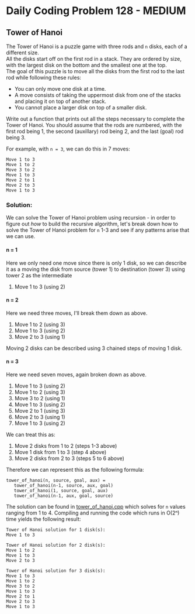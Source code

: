 # Daily Coding Problem 128 - MEDIUM
## Tower of Hanoi

The Tower of Hanoi is a puzzle game with three rods and `n` disks, each of a different size.  
All the disks start off on the first rod in a stack. They are ordered by size, with the largest disk on the bottom and the smallest one at the top.  
The goal of this puzzle is to move all the disks from the first rod to the last rod while following these rules:
- You can only move one disk at a time.
- A move consists of taking the uppermost disk from one of the stacks and placing it on top of another stack.
- You cannot place a larger disk on top of a smaller disk.

Write out a function that prints out all the steps necessary to complete the Tower of Hanoi. You should assume that the rods are numbered, with the first rod being 1, the second (auxillary) rod being 2, and the last (goal) rod being 3.  

For example, with `n = 3`, we can do this in 7 moves:
```
Move 1 to 3
Move 1 to 2
Move 3 to 2
Move 1 to 3
Move 2 to 1
Move 2 to 3
Move 1 to 3
```

### Solution:
We can solve the Tower of Hanoi problem using recursion - in order to figure out _how_ to build the recursive algorithm, let's break down how to solve the Tower of Hanoi problem for `n` 1-3 and see if any patterns arise that we can use.

#### n = 1
Here we only need one move since there is only 1 disk, so we can describe it as a moving the disk from source (tower 1) to destination (tower 3) using tower 2 as the intermediate
1. Move 1 to 3 (using 2)

#### n = 2
Here we need three moves, I'll break them down as above.
1. Move 1 to 2 (using 3)
2. Move 1 to 3 (using 2)
3. Move 2 to 3 (using 1)

Moving 2 disks can be described using 3 chained steps of moving 1 disk.

#### n = 3
Here we need seven moves, again broken down as above.
1. Move 1 to 3 (using 2)
2. Move 1 to 2 (using 3)
3. Move 3 to 2 (using 1) 
4. Move 1 to 3 (using 2)
5. Move 2 to 1 (using 3)
6. Move 2 to 3 (using 1)
7. Move 1 to 3 (using 2)  


We can treat this as:
1. Move 2 disks from 1 to 2 (steps 1-3 above)
2. Move 1 disk from 1 to 3 (step 4 above)
3. Move 2 disks from 2 to 3 (steps 5 to 6 above)  

Therefore we can represent this as the following formula:
```
tower_of_hanoi(n, source, goal, aux) = 
   tower_of_hanoi(n-1, source, aux, goal)
   tower_of_hanoi(1, source, goal, aux)
   tower_of_hanoi(n-1, aux, goal, source)
```

The solution can be found in [tower_of_hanoi.cpp](tower_of_hanoi.cpp) which solves for `n` values ranging from 1 to 4. Compiling and running the code which runs in O(2ⁿ) time yields the following result:
```
Tower of Hanoi solution for 1 disk(s):
Move 1 to 3

Tower of Hanoi solution for 2 disk(s):
Move 1 to 2
Move 1 to 3
Move 2 to 3

Tower of Hanoi solution for 3 disk(s):
Move 1 to 3
Move 1 to 2
Move 3 to 2
Move 1 to 3
Move 2 to 1
Move 2 to 3
Move 1 to 3
```

